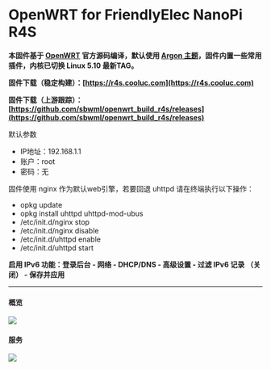 # OpenWRT for FriendlyElec NanoPi R4S

**本固件基于 [OpenWRT](https://github.com/openwrt/openwrt) 官方源码编译，默认使用 [Argon 主题](https://github.com/jerrykuku/luci-theme-argon)，固件内置一些常用插件，内核已切换 Linux 5.10 最新TAG。**

**固件下载（稳定构建）：[https://r4s.cooluc.com](https://r4s.cooluc.com)**

**固件下载（上游跟踪）：[https://github.com/sbwml/openwrt_build_r4s/releases](https://github.com/sbwml/openwrt_build_r4s/releases)**

默认参数
- IP地址：192.168.1.1
- 账户：root
- 密码：无

固件使用 nginx 作为默认web引擎，若要回退 uhttpd 请在终端执行以下操作：
- opkg update
- opkg install uhttpd uhttpd-mod-ubus
- /etc/init.d/nginx stop
- /etc/init.d/nginx disable
- /etc/init.d/uhttpd enable
- /etc/init.d/uhttpd start

**启用 IPv6 功能：登录后台 - 网络 - DHCP/DNS - 高级设置 - 过滤 IPv6 记录 （关闭） - 保存并应用**

------


#### 概览
![](https://cdn.cooluc.com/openwrt/home.png)

#### 服务
![](https://cdn.cooluc.com/openwrt/menu2.png)
